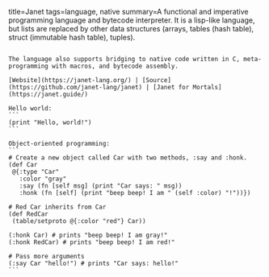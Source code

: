 title=Janet
tags=language, native
summary=A functional and imperative programming language and bytecode interpreter. It is a lisp-like language, but lists are replaced by other data structures (arrays, tables (hash table), struct (immutable hash table), tuples).
~~~~~~

The language also supports bridging to native code written in C, meta-programming with macros, and bytecode assembly.

[Website](https://janet-lang.org/) | [Source](https://github.com/janet-lang/janet) | [Janet for Mortals](https://janet.guide/)

Hello world:
```
(print "Hello, world!")
```

Object-oriented programming:
```
# Create a new object called Car with two methods, :say and :honk.
(def Car
 @{:type "Car"
   :color "gray"
   :say (fn [self msg] (print "Car says: " msg))
   :honk (fn [self] (print "beep beep! I am " (self :color) "!"))})

# Red Car inherits from Car
(def RedCar
 (table/setproto @{:color "red"} Car))

(:honk Car) # prints "beep beep! I am gray!"
(:honk RedCar) # prints "beep beep! I am red!"

# Pass more arguments
(:say Car "hello!") # prints "Car says: hello!"
```
